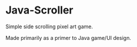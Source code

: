# Java-Scroller
Simple side scrolling pixel art game.

Made primarily as a primer to Java game/UI design.
